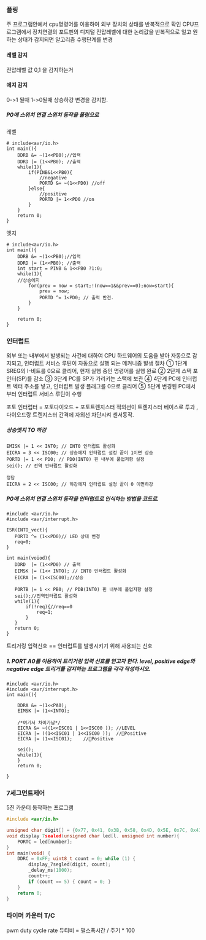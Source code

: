 ### 폴링
주 프로그램안에서 cpu명령어를 이용하여 외부 장치의 상태를 반복적으로 확인
CPU프로그램에서 장치연결의 포트핀의 디지털 전압레벨에 대한 논리값을 반복적으로 일고 원하는 상태가 감지되면 알고리즘 수행단계를 변경
#### 레벨 감지
전압레벨 값 0,1 을 감지하는거
#### 에지 감지
0->1 될때 1->0될때 상승하강 변경을 감지함.


##### P0에 스위치 연결 스위치 동작을 폴링으로
레벨
```
# include<avr/io.h>
int main(){
	DDRB &= ~(1<<PB0);//입력
	DDRD |= (1<<PB0); //출력
	while(1){
		if(PINB&1<<PB0){
			//negative
			PORTD &= ~(1<<PD0) //off
		}else{
			//positive
			PORTD |= 1<<PD0 //on
		}
	}
	return 0;
}
```
엣지
```
# include<avr/io.h>
int main(){
	DDRB &= ~(1<<PB0);//입력
	DDRD |= (1<<PB0); //출력
	int start = PINB & 1<<PB0 ?1:0;
	while(1){
	//상승에지
		for(prev = now = start;!(now==1&&prev==0);now=start){
			prev = now;
			PORTD ^= 1<PD0; // 출력 반전.
		}
	}
	
	return 0;
}
```

### 인터럽트 
외부 또는 내부에서 발생되는 사건에 대하여 CPU 하드웨어의 도움을 받아 자동으로 감지되고, 인터럽트 서비스 루틴이 자동으로 실행 되는 메커니즘
발생 절차
 ① 1단계 SREG의 I-비트를 0으로 클리어, 현재 실행 중인 명령어를 실행 완료 
 ② 2단계 스택 포인터(SP)를 감소 
 ③ 3단계 PC를 SP가 가리키는 스택에 보관 
 ④ 4단계 PC에 인터럽트 벡터 주소를 넣고, 인터럽트 발생 플래그를 0으로 클리어 
 ⑤ 5단계 변경된 PC에서부터 인터럽트 서비스 루틴이 수행

포토 인터럽터 = 포토다이오드 + 포토트렌지스터
적외선이 트렌지스터 베이스로 투과 , 다이오드랑 트렌지스터 간격에 자외선 차단시켜 센서동작.
##### 상승엣지 TO 하강
```
EMISK |= 1 << INT0; // INT0 인터럽트 활성화 
EICRA = 3 << ISC00; // 상승에지 인터럽트 설정 끝이 1이면 상승
PORTD |= 1 << PD0; // PD0(INT0) 핀 내부에 풀업저항 설정 
sei(); // 전역 인터럽트 활성화

정답
EICRA = 2 << ISC00; // 하강에지 인터럽트 설정 끝이 0 이면하강
```


##### P0에 스위치 연결 스위치 동작을 인터럽트로 인식하는 방법을 코드로.
 ```
#include <avr/io.h>
#include <avr/interrupt.h>

ISR(INTO_vect){
	PORTD ^= (1<<PD0)// LED 상태 변경
	req=0;
}

int main(voiod){
	DDRD  |= (1<<PD0) // 출력
	EIMSK |= (1<< INTO); // INT0 인터럽트 활성화 
	EICRA |= (1<<ISC00);//상승

	PORTB |= 1 << PB0; // PDB(INT0) 핀 내부에 풀업저항 설정 
	sei();//전역인터럽트 활성화
	while(1){
		if(!req){//req==0
			req=1;
		}
	}
	return 0; 
}
 ```
트리거링 입력신호 == 인터럽트를 발생시키기 위해 사용되는 신호

##### 1. PORT A0를 이용하여 트리거링 입력 신호를 얻고자 한다. level, positive edge와 negative edge 트리거를 감지하는 프로그램을 각각 작성하시오.

```
#include <avr/io.h>
#include <avr/interrupt.h>
int main(){

	DDRA &= ~(1<<PA0);
	EIMSK |= (1<<INTO);
	
	/*여기서 차이가남*/
	EICRA &= ~((1<<ISC01 | 1<<ISC00 ));	//LEVEL
	EICRA |= ((1<<ISC01 | 1<<ISC00 ));	//Positive
	EICRA |= (1<<ISC01);	//Positive

	sei();
	while(1){
	}
	return 0;

}

```
### 7세그먼트제어

5진 카운터 동작하는 프로그램

```c
#include <avr/io.h>

unsigned char digit[] = {0x77, 0x41, 0x3B, 0x58, 0x4D, 0x5E, 0x7C, 0x43, 0x7F, 0x4F}:
void display 7sealed(unsigned char led[l. unsigned int number){
	PORTC = led[number];
}
int main(void) { 
	DDRC = 0xFF; uint8_t count = 0; while (1) { 
		display_7segled(digit, count); 
		_delay_ms(1000); 
		count++; 
		if (count == 5) { count = 0; }
	} 
	return 0; 
}

```



### 타이머 카운터 T/C

pwm duty cycle rate 듀티비 = 펄스폭시간 / 주기 * 100
